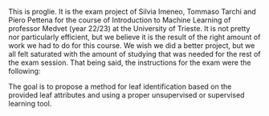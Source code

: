 This is proglie. It is the exam project of Silvia Imeneo, Tommaso Tarchi and Piero Pettena for the course of Introduction to Machine Learning of professor Medvet (year 22/23) at the University of Trieste. It is not pretty nor particularly efficient, but we believe it is the result of the right amount of work we had to do for this course. We wish we did a better project, but we all felt saturated with the amount of studying that was needed for the rest of the exam session. That being said, the instructions for the exam were the following:

The goal is to propose a method for leaf identification based on the provided leaf attributes and using a proper unsupervised or supervised learning tool.
